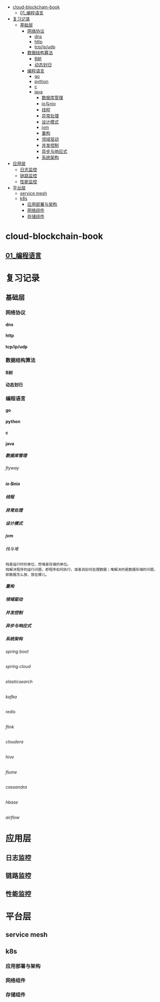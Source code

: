 -   [cloud-blockchain-book](#cloud-blockchain-book)
    -   [01\_编程语言](#编程语言)
-   [复习记录](#复习记录)
    -   [基础层](#基础层)
        -   [网络协议](#网络协议)
            -   [dns](#dns)
            -   [http](#http)
            -   [tcp/ip/udp](#tcpipudp)
        -   [数据结构算法](#数据结构算法)
            -   [B树](#b树)
            -   [动态划归](#动态划归)
        -   [编程语言](#编程语言-1)
            -   [go](#go)
            -   [python](#python)
            -   [c](#c)
            -   [java](#java)
                -   [数据库管理](#数据库管理)
                -   [io与nio](#io与nio)
                -   [线程](#线程)
                -   [异常处理](#异常处理)
                -   [设计模式](#设计模式)
                -   [jvm](#jvm)
                -   [重构](#重构)
                -   [领域驱动](#领域驱动)
                -   [并发控制](#并发控制)
                -   [异步与响应式](#异步与响应式)
                -   [系统架构](#系统架构)
-   [应用层](#应用层)
    -   [日志监控](#日志监控)
    -   [链路监控](#链路监控)
    -   [性能监控](#性能监控)
-   [平台层](#平台层)
    -   [service mesh](#service-mesh)
    -   [k8s](#k8s)
        -   [应用部署与架构](#应用部署与架构)
        -   [网络组件](#网络组件)
        -   [存储组件](#存储组件)

cloud-blockchain-book
=====================


[01_编程语言](01_编程语言/index.md)
------------

复习记录
========

基础层
------

### 网络协议

#### dns

#### http

#### tcp/ip/udp

### 数据结构算法

#### B树

#### 动态划归

### 编程语言

#### go

#### python

#### c

#### java

##### 数据库管理

###### flyway

##### io与nio

##### 线程

##### 异常处理

##### 设计模式

##### jvm

###### 栈与堆

    栈是运行时的单位，而堆是存储的单位。
    栈解决程序的运行问题，即程序如何执行，或者说如何处理数据；堆解决的是数据存储的问题，即数据怎么放、放在哪儿。

##### 重构

##### 领域驱动

##### 并发控制

##### 异步与响应式

##### 系统架构

###### spring boot

###### spring cloud

###### elasticsearch

###### kafka

###### redis

###### flink

###### cloudera

###### hive

###### flume

###### cassandra

###### hbase

###### airflow

应用层
======

日志监控
--------

链路监控
--------

性能监控
--------

平台层
======

service mesh
------------

k8s
---

### 应用部署与架构

### 网络组件

### 存储组件
